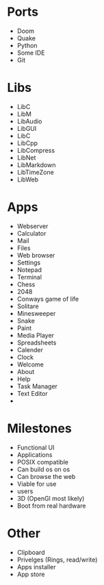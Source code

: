 # Ports
- Doom
- Quake
- Python
- Some IDE
- Git

# Libs
- LibC
- LibM
- LibAudio
- LibGUI
- LibC
- LibCpp
- LibCompress
- LibNet
- LibMarkdown
- LibTimeZone
- LibWeb

# Apps
- Webserver
- Calculator
- Mail
- Files
- Web browser
- Settings
- Notepad
- Terminal
- Chess
- 2048
- Conways game of life
- Solitare
- Minesweeper
- Snake
- Paint
- Media Player
- Spreadsheets
- Calender
- Clock
- Welcome
- About
- Help
- Task Manager
- Text Editor
- 


# Milestones
- Functional UI
- Applications
- POSIX compatible
- Can build os on os
- Can browse the web
- Viable for use
- users
- 3D (OpenGl most likely)
- Boot from real hardware

# Other
- Clipboard
- Privelges (Rings, read/write)
- Apps installer
- App store